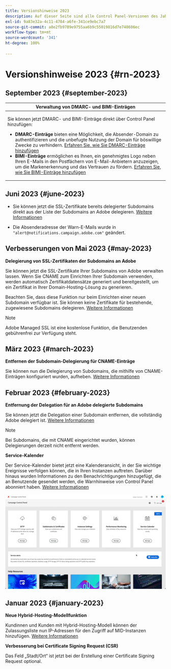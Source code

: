 ```yaml
---
title: Versionshinweise 2023
description: Auf dieser Seite sind alle Control Panel-Versionen des Jahres 2023 aufgelistet.
exl-id: 9a83e32a-4c11-4784-a6fe-341ce9ebc7a7
source-git-commit: a8e2fb9789e9755aa6b9c55019816d7e748606ec
workflow-type: tm+mt
source-wordcount: '341'
ht-degree: 100%

---
```


# Versionshinweise 2023 {#rn-2023}

## September 2023 {#september-2023}

<table>
<thead>
<tr>
<th><strong>Verwaltung von DMARC- und BIMI-Einträgen</strong><br/></th>
</tr>
</thead>
<tbody>
<tr>
<td>
<p><p>Sie können jetzt DMARC- und BIMI-Einträge direkt über Control Panel hinzufügen:

<ul><li><strong>DMARC-Einträge</strong> bieten eine Möglichkeit, die Absender-Domain zu authentifizieren und die unbefugte Nutzung der Domain für böswillige Zwecke zu verhindern. <a href="../subdomains-certificates/using/dmarc.md">Erfahren Sie, wie Sie DMARC-Einträge hinzufügen</a></li>
<li><strong>BIMI-Einträge</strong> ermöglichen es Ihnen, ein genehmigtes Logo neben Ihren E-Mails in den Postfächern von E-Mail-Anbietern anzuzeigen, um die Markenerkennung und das Vertrauen zu fördern. <a href="../subdomains-certificates/using/bimi.md">Erfahren Sie, wie Sie BIMI-Einträge hinzufügen</a></li></ul>
</td>
</tr>
</tbody>
</table>

## Juni 2023 {#june-2023}

* Sie können jetzt die SSL-Zertifikate bereits delegierter Subdomains direkt aus der Liste der Subdomains an Adobe delegieren. [Weitere Informationen](../subdomains-certificates/using/delegate-ssl.md)

* Die Absenderadresse der Warn-E-Mails wurde in `"alert@notifications.campaign.adobe.com"` geändert.

## Verbesserungen von Mai 2023 {#may-2023}

**Delegierung von SSL-Zertifikaten der Subdomains an Adobe**

Sie können jetzt die SSL-Zertifikate Ihrer Subdomains von Adobe verwalten lassen. Wenn Sie CNAME zum Einrichten Ihrer Subdomain verwenden, werden automatisch Zertifikatdatensätze generiert und bereitgestellt, um ein Zertifikat in Ihrer Domain-Hosting-Lösung zu generieren.

Beachten Sie, dass diese Funktion nur beim Einrichten einer neuen Subdomain verfügbar ist. Sie können keine Zertifikate für bestehende, zugewiesene Subdomains delegieren. [Weitere Informationen](../subdomains-certificates/using/setting-up-new-subdomain.md)

>[!NOTE]
>
>Adobe Managed SSL ist eine kostenlose Funktion, die Benutzenden gebührenfrei zur Verfügung steht.

## März 2023 {#march-2023}

**Entfernen der Subdomain-Delegierung für CNAME-Einträge**

Sie können nun die Delegierung von Subdomains, die mithilfe von CNAME-Einträgen konfiguriert wurden, aufheben. [Weitere Informationen](../subdomains-certificates/using/remove-delegated-subdomains.md)

## Februar 2023 {#february-2023}

**Entfernung der Delegation für an Adobe delegierte Subdomains**

Sie können jetzt die Delegation einer Subdomain entfernen, die vollständig Adobe delegiert ist. [Weitere Informationen](../subdomains-certificates/using/remove-delegated-subdomains.md)

>[!NOTE]
>
>Bei Subdomains, die mit CNAME eingerichtet wurden, können Delegierungen derzeit nicht entfernt werden.

**Service-Kalender**

Der Service-Kalender bietet jetzt eine Kalenderansicht, in der Sie wichtige Ereignisse verfolgen können, die in Ihren Instanzen auftreten. Darüber hinaus wurden Informationen zu den Benachrichtigungen hinzugefügt, die an Benutzende gesendet werden, die Warnhinweise von Control Panel abonniert haben. [Weitere Informationen](../service-events/service-events.md)

![](assets/do-not-localize/gif-calendar.gif)

## Januar 2023 {#january-2023}

**Neue Hybrid-Hosting-Modellfunktion**

Kundinnen und Kunden mit Hybrid-Hosting-Modell können der Zulassungsliste nun IP-Adressen für den Zugriff auf MID-Instanzen hinzufügen. [Weitere Informationen](../instances-settings/using/ip-allow-listing-instance-access.md)

**Verbesserung bei Certificate Signing Request (CSR)**

Das Feld „Stadt/Ort“ ist jetzt bei der Erstellung einer Certificate Signing Request optional.
